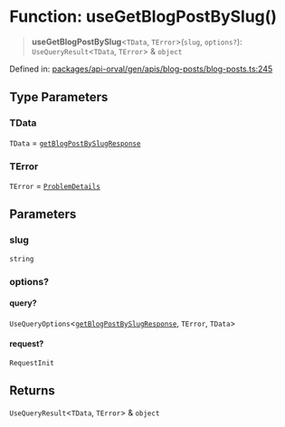 # Function: useGetBlogPostBySlug()

> **useGetBlogPostBySlug**\<`TData`, `TError`\>(`slug`, `options?`): `UseQueryResult`\<`TData`, `TError`\> & `object`

Defined in: [packages/api-orval/gen/apis/blog-posts/blog-posts.ts:245](https://github.com/the-inconvenience-store/mono-example/blob/a3e1f4667d455f254c4a536af743fc2dff215781/packages/api-orval/gen/apis/blog-posts/blog-posts.ts#L245)

## Type Parameters

### TData

`TData` = [`getBlogPostBySlugResponse`](../type-aliases/getBlogPostBySlugResponse.md)

### TError

`TError` = [`ProblemDetails`](../interfaces/ProblemDetails.md)

## Parameters

### slug

`string`

### options?

#### query?

`UseQueryOptions`\<[`getBlogPostBySlugResponse`](../type-aliases/getBlogPostBySlugResponse.md), `TError`, `TData`\>

#### request?

`RequestInit`

## Returns

`UseQueryResult`\<`TData`, `TError`\> & `object`

